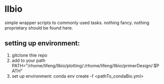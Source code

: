 # llbio

simple wrapper scripts to commonly used tasks.
nothing fancy.
nothing proprietary should be found here. 

## setting up environment:
1. gitclone thie repo 
2. add to your path  PATH="/rhome/lifeng/llbio/plotting/:/rhome/lifeng/llbio/primerDesign/:$PATH"  
3. set up environment:  conda env create -f <pathTo_condaBio.yml>

